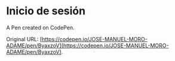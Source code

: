 # Inicio de sesión 

A Pen created on CodePen.

Original URL: [https://codepen.io/JOSE-MANUEL-MORO-ADAME/pen/ByaxzoV](https://codepen.io/JOSE-MANUEL-MORO-ADAME/pen/ByaxzoV).

